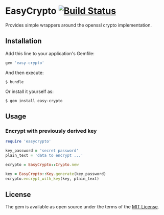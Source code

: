 # EasyCrypto [![Build Status](https://travis-ci.org/emartech/ruby-easy-crypto.svg?branch=master)](https://travis-ci.org/emartech/ruby-easy-crypto)

Provides simple wrappers around the openssl crypto implementation. 

## Installation

Add this line to your application's Gemfile:

```ruby
gem 'easy-crypto'
```

And then execute:

    $ bundle

Or install it yourself as:

    $ gem install easy-crypto

## Usage

### Encrypt with previously derived key

```ruby
require 'easycrypto'

key_password = 'secret password'
plain_text = 'data to encrypt ...'

ecrypto = EasyCrypto::Crypto.new

key = EasyCrypto::Key.generate(key_password)
ecrypto.encrypt_with_key(key, plain_text)
```

## License

The gem is available as open source under the terms of the [MIT License](https://opensource.org/licenses/MIT).
